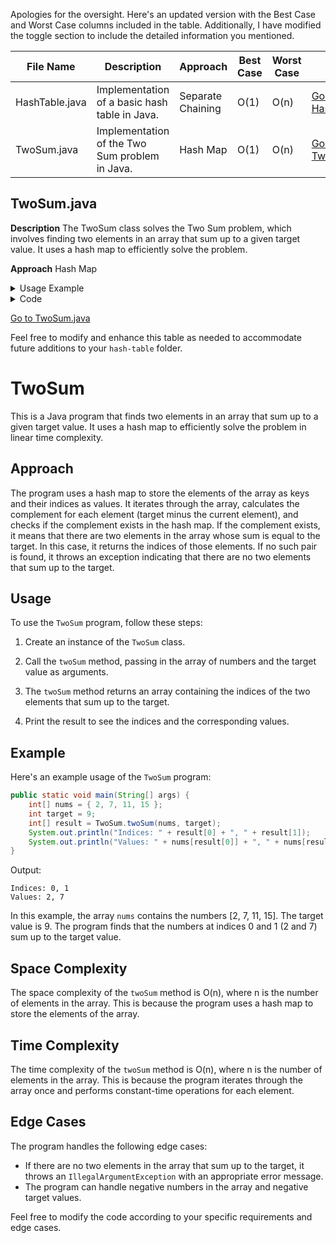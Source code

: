 Apologies for the oversight. Here's an updated version with the Best Case and Worst Case columns included in the table. Additionally, I have modified the toggle section to include the detailed information you mentioned.

| File Name      | Description                                      | Approach                                                         | Best Case | Worst Case | Go To                                                                                                                         |
|----------------|--------------------------------------------------|------------------------------------------------------------------|-----------|------------|-------------------------------------------------------------------------------------------------------------------------------|
| HashTable.java | Implementation of a basic hash table in Java.    | Separate Chaining                                                 | O(1)      | O(n)       | [Go to HashTable.java](./HashTable.java)                                                                                      |
| TwoSum.java    | Implementation of the Two Sum problem in Java.   | Hash Map                                                         | O(1)      | O(n)       | [Go to TwoSum.java](./TwoSum.java)                                                                                            |

## TwoSum.java
**Description**
The TwoSum class solves the Two Sum problem, which involves finding two elements in an array that sum up to a given target value. It uses a hash map to efficiently solve the problem.

**Approach**
Hash Map

<details>
<summary>Usage Example</summary>

```java
public static void main(String[] args) {
    int[] nums = { 2, 7, 11, 15 };
    int target = 9;
    int[] result = TwoSum.twoSum(nums, target);
    System.out.println("Indices: " + result[0] + ", " + result[1]);
    System.out.println("Values: " + nums[result[0]] + ", " + nums[result[1]]);
}
```
Output:
```
Indices: 0, 1
Values: 2, 7
```
</details>

<details>
<summary>Code</summary>

```java
public class TwoSum {
    public static int[] twoSum(int[] nums, int target) {
        // Implementation goes here
    }
}
```
</details>

[Go to TwoSum.java](./TwoSum.java)

Feel free to modify and enhance this table as needed to accommodate future additions to your `hash-table` folder.
# TwoSum

This is a Java program that finds two elements in an array that sum up to a given target value. It uses a hash map to efficiently solve the problem in linear time complexity.

## Approach

The program uses a hash map to store the elements of the array as keys and their indices as values. It iterates through the array, calculates the complement for each element (target minus the current element), and checks if the complement exists in the hash map. If the complement exists, it means that there are two elements in the array whose sum is equal to the target. In this case, it returns the indices of those elements. If no such pair is found, it throws an exception indicating that there are no two elements that sum up to the target.

## Usage

To use the `TwoSum` program, follow these steps:

1. Create an instance of the `TwoSum` class.

2. Call the `twoSum` method, passing in the array of numbers and the target value as arguments.

3. The `twoSum` method returns an array containing the indices of the two elements that sum up to the target.

4. Print the result to see the indices and the corresponding values.

## Example

Here's an example usage of the `TwoSum` program:

```java
public static void main(String[] args) {
    int[] nums = { 2, 7, 11, 15 };
    int target = 9;
    int[] result = TwoSum.twoSum(nums, target);
    System.out.println("Indices: " + result[0] + ", " + result[1]);
    System.out.println("Values: " + nums[result[0]] + ", " + nums[result[1]]);
}
```

Output:
```
Indices: 0, 1
Values: 2, 7
```

In this example, the array `nums` contains the numbers [2, 7, 11, 15]. The target value is 9. The program finds that the numbers at indices 0 and 1 (2 and 7) sum up to the target value.

## Space Complexity

The space complexity of the `twoSum` method is O(n), where n is the number of elements in the array. This is because the program uses a hash map to store the elements of the array.

## Time Complexity

The time complexity of the `twoSum` method is O(n), where n is the number of elements in the array. This is because the program iterates through the array once and performs constant-time operations for each element.

## Edge Cases

The program handles the following edge cases:
- If there are no two elements in the array that sum up to the target, it throws an `IllegalArgumentException` with an appropriate error message.
- The program can handle negative numbers in the array and negative target values.

Feel free to modify the code according to your specific requirements and edge cases.
